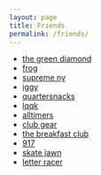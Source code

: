```yaml
---
layout: page
title: Friends
permalink: /friends/
---
```


<ul>
  <li>
    <a class="link" target="_blank" href="http://thegreendiamond.tumblr.com/">the green diamond</a>
  </li>
  <li>
    <a class="link" target="_blank" href="http://www.frogskateboards.com/">frog</a>
  </li>
  <li>
    <a class="link" target="_blank" href="http://www.supremenewyork.com/">supreme ny</a>
  </li>
  <li>
    <a class="link" target="_blank" href="https://www.iggy.nyc/">iggy</a>
  </li>
  <li>
    <a class="link" target="_blank" href="http://quartersnacks.com/">quartersnacks</a>
  </li>
  <li>
    <a class="link" target="_blank" href="http://www.lqqkstudio.com/">lqqk</a>
  </li>
  <li>
    <a class="link" target="_blank" href="https://www.alltimers.com/">alltimers</a>
  </li>
  <li>
    <a class="link" target="_blank" href="http://www.clubgearworldwide.com/">club gear</a>
  </li>
  <li>
    <a class="link" target="_blank" href="https://www.youtube.com/user/breakfastclubpowerfm">the breakfast club</a>
  </li>
  <li>
    <a class="link" target="_blank" href="https://callme917.com/">917</a>
  </li>
  <li>
    <a class="link" target="_blank" href="http://skatejawn.com/">skate jawn</a>
  </li>
  <li>
    <a class="link" target="_blank" href="https://shop.letterracer.com/">letter racer</a>
  </li>
</ul>

